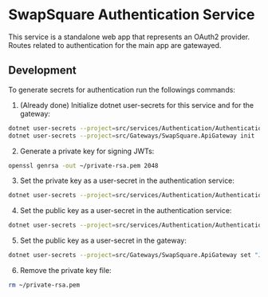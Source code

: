 # SwapSquare Authentication Service

This service is a standalone web app that represents an OAuth2 provider.
Routes related to authentication for the main app are gatewayed.

## Development

To generate secrets for authentication run the followings commands:

1. (Already done) Initialize dotnet user-secrets for this service and for the gateway:

```bash
dotnet user-secrets --project=src/services/Authentication/Authentication.Api/ init &&\
dotnet user-secrets --project=src/Gateways/SwapSquare.ApiGateway init
```

2. Generate a private key for signing JWTs:

```bash
openssl genrsa -out ~/private-rsa.pem 2048
```

3. Set the private key as a user-secret in the authentication service:

```bash
dotnet user-secrets --project=src/services/Authentication/Authentication.Api/ set "Jwt:PrivateKey" "$(cat ~/private-rsa.pem)"
```

4. Set the public key as a user-secret in the authentication service:

```bash
dotnet user-secrets --project=src/services/Authentication/Authentication.Api/ set "Jwt:PublicKey" "$(openssl rsa -in ~/private-rsa.pem -pubout -outform PEM)"
```

5. Set the public key as a user-secret in the gateway:

```bash
dotnet user-secrets --project=src/Gateways/SwapSquare.ApiGateway set "Jwt:PublicKey" "$(openssl rsa -in ~/private-rsa.pem -pubout -outform PEM)"
```

6. Remove the private key file:

```bash
rm ~/private-rsa.pem
```
